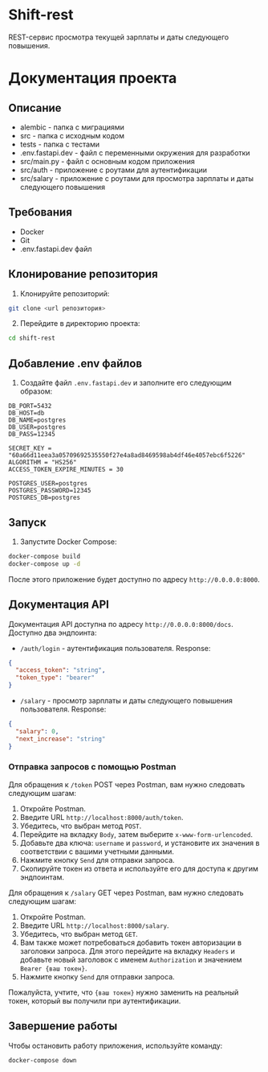 # Shift-rest
REST-сервис просмотра текущей зарплаты и даты следующего повышения.

# Документация проекта

## Описание
 - alembic - папка с миграциями
 - src - папка с исходным кодом
 - tests - папка с тестами
 - .env.fastapi.dev - файл с переменными окружения для разработки
 - src/main.py - файл с основным кодом приложения
 - src/auth - приложение с роутами для аутентификации
 - src/salary - приложение с роутами для просмотра зарплаты и даты следующего повышения

## Требования
 - Docker
 - Git
 - .env.fastapi.dev файл

## Клонирование репозитория 

1. Клонируйте репозиторий:

```bash
git clone <url репозитория>
```

2. Перейдите в директорию проекта:

```bash
cd shift-rest
```

## Добавление .env файлов

1. Создайте файл `.env.fastapi.dev` и заполните его следующим образом:

```dev
DB_PORT=5432
DB_HOST=db
DB_NAME=postgres
DB_USER=postgres
DB_PASS=12345

SECRET_KEY = "60a66d11eea3a05709692535550f27e4a8ad8469598ab4df46e4057ebc6f5226"
ALGORITHM = "HS256"
ACCESS_TOKEN_EXPIRE_MINUTES = 30

POSTGRES_USER=postgres
POSTGRES_PASSWORD=12345
POSTGRES_DB=postgres
```

## Запуск

1. Запустите Docker Compose:

```bash
docker-compose build
docker-compose up -d
```

После этого приложение будет доступно по адресу `http://0.0.0.0:8000`.

## Документация API

Документация API доступна по адресу `http://0.0.0.0:8000/docs`.
Доступно два эндпоинта:
-  `/auth/login` - аутентификация пользователя. Response: 
```json
{
  "access_token": "string",
  "token_type": "bearer"
}
```
- `/salary` - просмотр зарплаты и даты следующего повышения пользователя. Response:
```json
{
  "salary": 0,
  "next_increase": "string"
}
```

### Отправка запросов с помощью Postman
Для обращения к `/token` POST через Postman, вам нужно следовать следующим шагам:

1. Откройте Postman.
2. Введите URL `http://localhost:8000/auth/token`.
3. Убедитесь, что выбран метод `POST`.
4. Перейдите на вкладку `Body`, затем выберите `x-www-form-urlencoded`.
5. Добавьте два ключа: `username` и `password`, и установите их значения в соответствии с вашими учетными данными.
6. Нажмите кнопку `Send` для отправки запроса.
7. Скопируйте токен из ответа и используйте его для доступа к другим эндпоинтам.

Для обращения к `/salary` GET через Postman, вам нужно следовать следующим шагам:

1. Откройте Postman.
2. Введите URL `http://localhost:8000/salary`.
3. Убедитесь, что выбран метод `GET`.
4. Вам также может потребоваться добавить токен авторизации в заголовки запроса. Для этого перейдите на вкладку `Headers` и добавьте новый заголовок с именем `Authorization` и значением `Bearer {ваш токен}`.
5. Нажмите кнопку `Send` для отправки запроса.

Пожалуйста, учтите, что `{ваш токен}` нужно заменить на реальный токен, который вы получили при аутентификации.

## Завершение работы

Чтобы остановить работу приложения, используйте команду:

```bash
docker-compose down
```